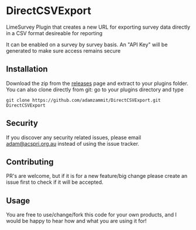 # DirectCSVExport
LimeSurvey Plugin that creates a new URL for exporting survey data directly in a CSV format desireable for reporting

It can be enabled on a survey by survey basis. An "API Key" will be generated to make sure access remains secure

## Installation

Download the zip from the [releases](https://github.com/adamzammit/DirectCSVExport/releases) page and extract to your plugins folder. You can also clone directly from git: go to your plugins directory and type 
```
git clone https://github.com/adamzammit/DirectCSVExport.git DirectCSVExport
```
## Security

If you discover any security related issues, please email adam@acspri.org.au instead of using the issue tracker.

## Contributing

PR's are welcome, but if it is for a new feature/big change please create an issue first to check if it will be accepted.

## Usage

You are free to use/change/fork this code for your own products, and I would be happy to hear how and what you are using it for!

